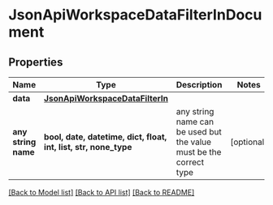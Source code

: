 # JsonApiWorkspaceDataFilterInDocument


## Properties
Name | Type | Description | Notes
------------ | ------------- | ------------- | -------------
**data** | [**JsonApiWorkspaceDataFilterIn**](JsonApiWorkspaceDataFilterIn.md) |  | 
**any string name** | **bool, date, datetime, dict, float, int, list, str, none_type** | any string name can be used but the value must be the correct type | [optional]

[[Back to Model list]](../README.md#documentation-for-models) [[Back to API list]](../README.md#documentation-for-api-endpoints) [[Back to README]](../README.md)


